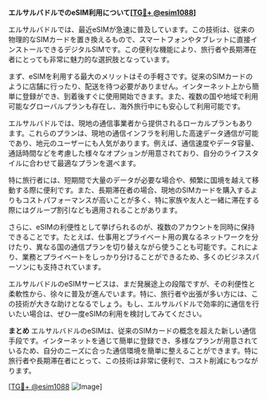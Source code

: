 **エルサルバドルでのeSIM利用について[[TG💪+ @esim1088](https://t.me/s/esim1088)]**

エルサルバドルでは、最近eSIMが急速に普及しています。この技術は、従来の物理的なSIMカードを置き換えるもので、スマートフォンやタブレットに直接インストールできるデジタルSIMです。この便利な機能により、旅行者や長期滞在者にとっても非常に魅力的な選択肢となっています。

まず、eSIMを利用する最大のメリットはその手軽さです。従来のSIMカードのように店舗に行ったり、配送を待つ必要がありません。インターネット上から簡単に登録ができ、到着後すぐに使用開始できます。また、複数の国や地域で利用可能なグローバルプランも存在し、海外旅行中にも安心して利用可能です。

エルサルバドルでは、現地の通信事業者から提供されるローカルプランもあります。これらのプランは、現地の通信インフラを利用した高速データ通信が可能であり、地元のユーザーにも人気があります。例えば、通信速度やデータ容量、通話時間などを考慮した様々なオプションが用意されており、自分のライフスタイルに合わせて最適なプランを選べます。

特に旅行者には、短期間で大量のデータが必要な場合や、頻繁に国境を越えて移動する際に便利です。また、長期滞在者の場合、現地のSIMカードを購入するよりもコストパフォーマンスが高いことが多く、特に家族や友人と一緒に滞在する際にはグループ割引なども適用されることがあります。

さらに、eSIMの利便性として挙げられるのが、複数のアカウントを同時に保持できることです。たとえば、仕事用とプライベート用の異なるネットワークを分けたり、異なる国の通信プランを切り替えながら使うことも可能です。これにより、業務とプライベートをしっかり分けることができるため、多くのビジネスパーソンにも支持されています。

エルサルバドルのeSIMサービスは、まだ発展途上の段階ですが、その利便性と柔軟性から、徐々に普及が進んでいます。特に、旅行者や出張が多い方には、この技術が大きな助けとなるでしょう。もし、エルサルバドルで効率的に通信を行いたい場合は、ぜひ一度eSIMの利用を検討してみてください。

**まとめ**
エルサルバドルのeSIMは、従来のSIMカードの概念を超えた新しい通信手段です。インターネットを通じて簡単に登録でき、多様なプランが用意されているため、自分のニーズに合った通信環境を簡単に整えることができます。特に旅行者や長期滞在者にとって、この技術は非常に便利で、コスト削減にもつながります。

[[TG💪+ @esim1088](https://t.me/s/esim1088) ![Image](https://i.postimg.cc/Y0z9fWf4/image.png)]